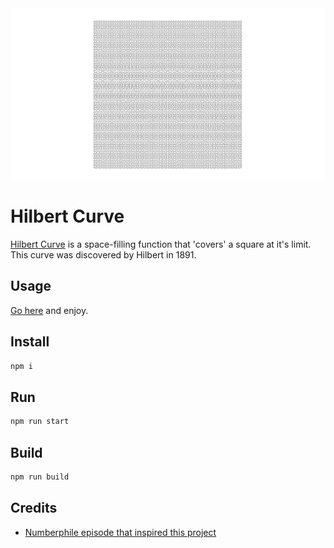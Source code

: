 <img src="./screenshot.png" alt="screenshot">

# Hilbert Curve

[Hilbert Curve](https://en.wikipedia.org/wiki/Hilbert_curve) is a space-filling function that 'covers' a square at it's limit. This curve was discovered by Hilbert in 1891.

## Usage

[Go here](http://lejeunerenard.github.io/sketch/experiments/hilbert-curve/) and enjoy.

## Install

```bash
npm i
```

## Run

```bash
npm run start
```

## Build

```bash
npm run build
```

## Credits

- [Numberphile episode that inspired this project](https://www.youtube.com/watch?v=x-DgL49CFlM&list=PLt5AfwLFPxWKBvUsTl8UPtmDoTFPPFQJm&index=1)
